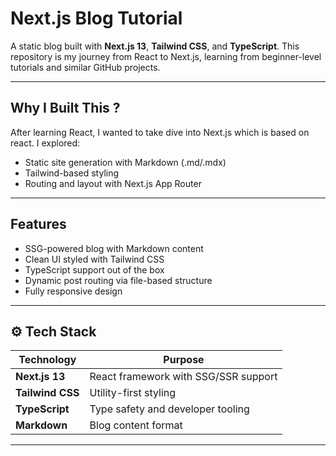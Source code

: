 # Next.js Blog Tutorial

A static blog built with **Next.js 13**, **Tailwind CSS**, and **TypeScript**. This repository is my journey from React to Next.js, learning from beginner-level tutorials and similar GitHub projects.

---

##  Why I Built This ?

After learning React, I wanted to take dive into Next.js which is based on react. I explored:

- Static site generation with Markdown (.md/.mdx)
- Tailwind-based styling
- Routing and layout with Next.js App Router

---

##  Features

- SSG-powered blog with Markdown content
- Clean UI styled with Tailwind CSS
- TypeScript support out of the box
- Dynamic post routing via file-based structure
- Fully responsive design

---

## ⚙ Tech Stack

| Technology       | Purpose                               |
|------------------|----------------------------------------|
| **Next.js 13**    | React framework with SSG/SSR support  |
| **Tailwind CSS**  | Utility-first styling                 |
| **TypeScript**    | Type safety and developer tooling     |
| **Markdown**      | Blog content format                  |

---


